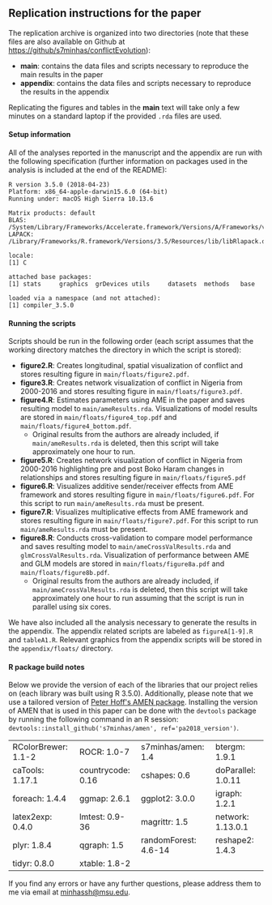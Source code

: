 ## Replication instructions for the paper

The replication archive is organized into two directories (note that these files are also available on Github at [https://github/s7minhas/conflictEvolution](https://github.com/s7minhas/conflictEvolution)):

- **main**: contains the data files and scripts necessary to reproduce the main results in the paper
- **appendix**: contains the data files and scripts necessary to reproduce the results in the appendix

Replicating the figures and tables in the **main** text will take only a few minutes on a standard laptop if the provided `.rda` files are used.  

#### Setup information

All of the analyses reported in the manuscript and the appendix are run with the following specification (further information on packages used in the analysis is included at the end of the README): 

```
R version 3.5.0 (2018-04-23)
Platform: x86_64-apple-darwin15.6.0 (64-bit)
Running under: macOS High Sierra 10.13.6

Matrix products: default
BLAS: /System/Library/Frameworks/Accelerate.framework/Versions/A/Frameworks/vecLib.framework/Versions/A/libBLAS.dylib
LAPACK: /Library/Frameworks/R.framework/Versions/3.5/Resources/lib/libRlapack.dylib

locale:
[1] C

attached base packages:
[1] stats     graphics  grDevices utils     datasets  methods   base     

loaded via a namespace (and not attached):
[1] compiler_3.5.0
```

#### Running the scripts

Scripts should be run in the following order (each script assumes that the working directory matches the directory in which the script is stored): 

- **figure2.R**: Creates longitudinal, spatial visualization of conflict and stores resulting figure in `main/floats/figure2.pdf`.
- **figure3.R**: Creates network visualization of conflict in Nigeria from 2000-2016 and stores resulting figure in `main/floats/figure3.pdf`.
- **figure4.R**: Estimates parameters using AME in the paper and saves resulting model to `main/ameResults.rda`. Visualizations of model results are stored in `main/floats/figure4_top.pdf` and `main/floats/figure4_bottom.pdf`.
    + Original results from the authors are already included, if `main/ameResults.rda` is deleted, then this script will take approximately one hour to run. 
- **figure5.R**: Creates network visualization of conflict in Nigeria from 2000-2016 highlighting pre and post Boko Haram changes in relationships  and stores resulting figure in `main/floats/figure5.pdf`
- **figure6.R**: Visualizes additive sender/receiver effects from AME framework  and stores resulting figure in `main/floats/figure6.pdf`. For this script to run `main/ameResults.rda` must be present.
- **figure7.R**: Visualizes multiplicative effects from AME framework and stores resulting figure in `main/floats/figure7.pdf`. For this script to run `main/ameResults.rda` must be present.
- **figure8.R**: Conducts cross-validation to compare model performance and saves resulting model to `main/ameCrossValResults.rda` and `glmCrossValResults.rda`. Visualization of performance between AME and GLM models are stored in `main/floats/figure8a.pdf` and `main/floats/figure8b.pdf`. 
    + Original results from the authors are already included, if `main/ameCrossValResults.rda` is deleted, then this script will take approximately one hour to run assuming that the script is run in parallel using six cores.

We have also included all the analysis necessary to generate the results in the appendix. The appendix related scripts are labeled as `figureA[1-9].R` and `tableA1.R`. Relevant graphics from the appendix scripts will be stored in the `appendix/floats/` directory.

#### R package build notes

Below we provide the version of each of the libraries that our project relies on (each library was built using R 3.5.0). Additionally, please note that we use a tailored version of [Peter Hoff's AMEN package](http://pdhoff.github.io/amen/). Installing the version of AMEN that is used in this paper can be done  with the `devtools` package by running the following command in an R session: `devtools::install_github('s7minhas/amen', ref='pa2018_version')`.

|                    |                     |                |                   |
|:-------------------|:--------------------|:---------------|:------------------|
|RColorBrewer: 1.1-2 |ROCR: 1.0-7          |s7minhas/amen: 1.4       |btergm: 1.9.1      |
|caTools: 1.17.1     |countrycode: 0.16    |cshapes: 0.6    |doParallel: 1.0.11 |
|foreach: 1.4.4      |ggmap: 2.6.1         |ggplot2: 3.0.0  |igraph: 1.2.1      |
|latex2exp: 0.4.0    |lmtest: 0.9-36       |magrittr: 1.5   |network: 1.13.0.1  |
|plyr: 1.8.4         |qgraph: 1.5 |randomForest: 4.6-14 |reshape2: 1.4.3       |
|tidyr: 0.8.0       |xtable: 1.8-2                     |                |                   |

If you find any errors or have any further questions, please address them to me via email at minhassh@msu.edu.